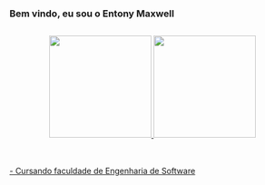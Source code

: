 ### Bem vindo, eu sou o Entony Maxwell
##
<div align="center">
  <a href="https://github.com/entonymaxwell01">
  <img height="180em" src="https://github-readme-stats.vercel.app/api?username=entonymaxwell01&show_icons=true&theme=midnight-purple&include_all_commits=true&count_private=true"/>
  <img height="180em" src="https://github-readme-stats.vercel.app/api/top-langs/?username=entonymaxwell01&layout=compact&langs_count=7&theme=midnight-purple"/>
</div>

<div style="display: inline_block"><br>
<!--   <img align="center" alt="HTML5" height="30"  src="https://img.shields.io/badge/HTML5-E34F26?style=for-the-badge&logo=html5&logoColor=white">
  <img align="center" alt="CSS3" height="30"  src="https://img.shields.io/badge/CSS3-1572B6?style=for-the-badge&logo=css3&logoColor=white">
  <img align="center" alt="JAVASCRIPT" height="30"  src="https://img.shields.io/badge/JavaScript-323330?style=for-the-badge&logo=javascript&logoColor=F7DF1E">
  <img align="center" alt="REACT" height="30"  src="https://img.shields.io/badge/React-20232A?style=for-the-badge&logo=react&logoColor=61DAFB"> -->
</div>

##

<div>
- Cursando faculdade de Engenharia de Software <br>
</div>


<!--
**entonymaxwell01/entonymaxwell01** is a ✨ _special_ ✨ repository because its `README.md` (this file) appears on your GitHub profile.

Here are some ideas to get you started:

-->

